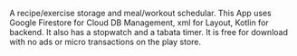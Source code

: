 A recipe/exercise storage and meal/workout schedular.
This App uses Google Firestore for Cloud DB Management, xml for Layout, Kotlin for backend.
It also has a stopwatch and a tabata timer.
It is free for download with no ads or micro transactions on the play store.
